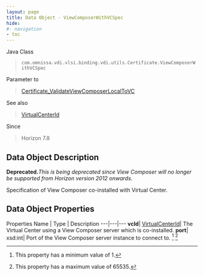 ```yaml
---
layout: page
title: Data Object - ViewComposerWithVCSpec
hide:
#- navigation
- toc
---
```






Java Class
> `com.omnissa.vdi.vlsi.binding.vdi.utils.Certificate.ViewComposerWithVCSpec`

Parameter to
> [Certificate_ValidateViewComposerLocalToVC](vdi.utils.Certificate.md#validateViewComposerLocalToVC)

See also
> [VirtualCenterId](vdi.entity.VirtualCenterId.md)

Since
> Horizon 7.8


## Data Object Description

**Deprecated.**_This is being deprecated since View Composer will no longer be supported from Horizon version 2012 onwards._

Specification of View Composer co-installed with Virtual Center.

## Data Object Properties
Properties
Name |  Type |  Description
---|---|---
**vcId**| [VirtualCenterId](vdi.entity.VirtualCenterId.md)|  The Virtual Center using a View Composer server which is co-installed.
**port**|  xsd:int|  Port of the View Composer server instance to connect to. [^8] [^189]
 


 


[^8]: This property has a minimum value of 1.
[^189]: This property has a maximum value of 65535.
